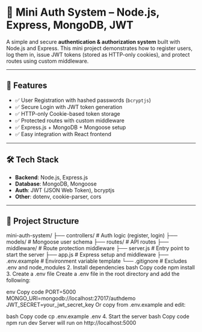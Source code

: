 # 🔐 Mini Auth System – Node.js, Express, MongoDB, JWT

A simple and secure **authentication & authorization system** built with Node.js and Express. This mini project demonstrates how to register users, log them in, issue JWT tokens (stored as HTTP-only cookies), and protect routes using custom middleware.

---

## 🚀 Features

- ✅ User Registration with hashed passwords (`bcryptjs`)
- ✅ Secure Login with JWT token generation
- ✅ HTTP-only Cookie-based token storage
- ✅ Protected routes with custom middleware
- ✅ Express.js + MongoDB + Mongoose setup
- ✅ Easy integration with React frontend

---

## 🛠️ Tech Stack

- **Backend**: Node.js, Express.js
- **Database**: MongoDB, Mongoose
- **Auth**: JWT (JSON Web Token), bcryptjs
- **Other**: dotenv, cookie-parser, cors

---

## 📁 Project Structure

mini-auth-system/
├── controllers/ # Auth logic (register, login)
├── models/ # Mongoose user schema
├── routes/ # API routes
├── middleware/ # Route protection middleware
├── server.js # Entry point to start the server
├── app.js # Express setup and middleware
├── .env.example # Environment variable template
└── .gitignore # Excludes .env and node_modules
2. Install dependencies
bash
Copy code
npm install
3. Create a .env file
Create a .env file in the root directory and add the following:

env
Copy code
PORT=5000
MONGO_URI=mongodb://localhost:27017/authdemo
JWT_SECRET=your_jwt_secret_key
Or copy from .env.example and edit:

bash
Copy code
cp .env.example .env
4. Start the server
bash
Copy code
npm run dev
Server will run on http://localhost:5000


